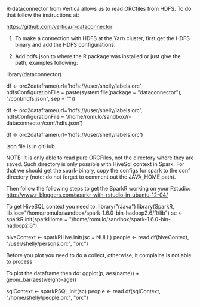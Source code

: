 R-dataconnector from Vertica allows us to read ORCfiles from HDFS. To do that follow the instructions at:

https://github.com/vertica/r-dataconnector

1) To make a connection with HDFS at the Yarn cluster, first get the HDFS binary and add the HDFS configurations.

2) Add hdfs.json to where the R package was installed or just give the path, examples following:

library(dataconnector)

df <- orc2dataframe(url='hdfs:///user/shelly/labels.orc', hdfsConfigurationFile = paste(system.file(package = "dataconnector"), "/conf/hdfs.json", sep = ""))

df <- orc2dataframe(url='hdfs:///user/shelly/labels.orc', hdfsConfigurationFile = '/home/romulo/sandbox/r-dataconnector/conf/hdfs.json')

df <- orc2dataframe(url='hdfs:///user/shelly/labels.orc')

json file is in gitHub.

NOTE: It is only able to read pure ORCFiles, not the directory where they are saved. Such directory is only possible with HiveSql context in Spark. For that we should get the spark-binary, copy the configs for spark to the conf directory (note: do not forget to comment out the JAVA_HOME path).

Then follow the following steps to get the SparkR working on your Rstudio:
http://www.r-bloggers.com/sparkr-with-rstudio-in-ubuntu-12-04/

To get HiveSQL context you need to:
library("rJava")
library(SparkR, lib.loc="/home/romulo/sandbox/spark-1.6.0-bin-hadoop2.6/R/lib")
sc <- sparkR.init(sparkHome = "/home/romulo/sandbox/spark-1.6.0-bin-hadoop2.6")

hiveContext <- sparkRHive.init(jsc = NULL)
people <- read.df(hiveContext, "/user/shelly/persons.orc", "orc")

Before you plot you need to do a collect, otherwise, it complains is not able to process 

To plot the dataframe then do:
ggplot(p, aes(name)) + geom_bar(aes(weight=age))

sqlContext <- sparkRSQL.init(sc)
people <- read.df(sqlContext, "/home/shelly/people.orc", "orc")



